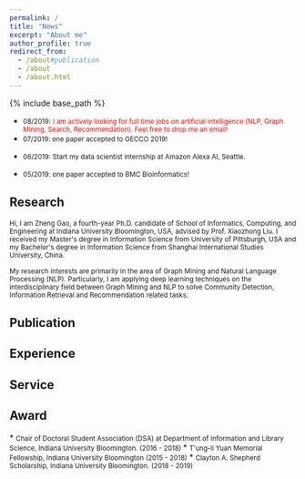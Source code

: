 ```yaml
---
permalink: /
title: "News"
excerpt: "About me"
author_profile: true
redirect_from: 
  - /about#publication
  - /about
  - /about.html
---
```


{% include base_path %}
- <small> 08/2019:</small> <small style="color:red">I am actively looking for full time jobs on artificial intelligence (NLP, Graph Mining, Search, Recommendation). Feel free to drop me an email!</small>
- <small> 07/2019: one paper accepted to GECCO 2019!</small> 
+ <small> 06/2019: Start my data scientist internship at Amazon Alexa AI, Seattle.</small> 
* <small> 05/2019: one paper accepted to BMC Bioinformatics!</small> 

<h2 id="research"> Research</h2>  
<small> Hi, I am Zheng Gao, a fourth-year Ph.D. candidate of School of Informatics, Computing, and Engineering at Indiana University Bloomington, USA, advised by Prof. Xiaozhong Liu. I received my Master's degree in Information Science from University of Pittsburgh, USA and my Bachelor's degree in Information Science from Shanghai International Studies University, China.</small>

<small>My research interests are primarily in the area of Graph Mining and Natural Language Processing (NLP). Particularly, I am applying deep learning techniques on the interdisciplinary field between Graph Mining and NLP to solve Community Detection, Information Retrieval and Recommendation related tasks.</small>

<h2 id="publication">Publication</h2> 

<h2 id="experience">Experience</h2>  

<h2 id="service"> Service</h2>  

<h2 id="award"> Award</h2>  
* <small>Chair of Doctoral Student Association (DSA) at Department of Information and Library Science, Indiana University Bloomington. (2016 - 2018) </small> 
* <small>T'ung-li Yuan Memorial Fellowship, Indiana University Bloomington (2015 - 2018)</small>
* <small>Clayton A. Shepherd Scholarship, Indiana University Bloomington. (2018 - 2019) </small>



















































